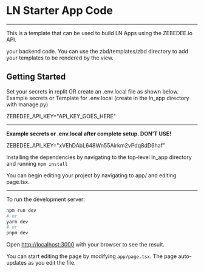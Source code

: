 # LN Starter App Code
----

This is a template that can be used to build LN Apps using the ZEBEDEE.io API.

 your backend code. You can use the zbd/templates/zbd directory to add your templates to be rendered by the view.

## Getting Started
Set your secrets in replit OR create an .env.local file as shown below.
Example secrets or Template for .env.local (create in the ln_app directory with manage.py)

ZEBEDEE_API_KEY="API_KEY_GOES_HERE"

----

**Example secrets or .env.local after complete setup. DON'T USE!**

ZEBEDEE_API_KEY="xVEhDAbL648Wn55Airkm2vPdq8dD6haf"

Installing the dependencies by navigating to the top-level ln_app directory and running `npm install`

You can begin editing your project by navigating to app/ and editing page.tsx.

----

To run the development server:

```bash
npm run dev
# or
yarn dev
# or
pnpm dev
```

Open [http://localhost:3000](http://localhost:3000) with your browser to see the result.

You can start editing the page by modifying `app/page.tsx`. The page auto-updates as you edit the file.